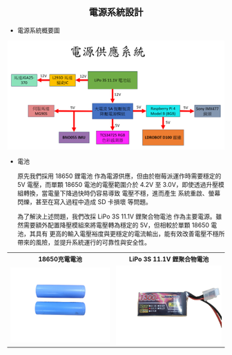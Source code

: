 ## <div align="center">電源系統設計</div> 
- 電源系統概要圖
<div style="text-align: center;">
    <img src="../../../img/Power_supply_system_diagram.png" alt="電源供應系統">
</div>

- 電池

    原先我們採用 18650 鋰電池 作為電源供應，但由於樹莓派運作時需要穩定的 5V 電壓，而單顆 18650 電池的電壓範圍介於 4.2V 至 3.0V，即使透過升壓模組轉換，當電量下降過快時仍容易導致 電壓不穩，進而產生 系統重啟、螢幕閃爍，甚至在寫入過程中造成 SD 卡損壞 等問題。

    為了解決上述問題，我們改採 LiPo 3S 11.1V 鋰聚合物電池 作為主要電源。雖然需要額外配置降壓模組來將電壓轉為穩定的 5V，但相較於單顆 18650 電池，其具有 更高的輸入電壓裕度與更穩定的電流輸出，能有效改善電壓不穩所帶來的風險，並提升系統運行的可靠性與安全性。

<div style="text-align: center;">
  <table>
    <tr>
      <th style="text-align: center;">18650充電電池</th>
      <th style="text-align: center;">LiPo 3S 11.1V 鋰聚合物電池</th>
    </tr>
    <tr>
      <td>
        <img width="300" src="../../../img/18650.png" alt="18650充電電池">
      </td>
      <td>
        <img width="320" src="../../../img/LiPo_3S_11.1V.png" alt="LiPo 3S 11.1V 鋰聚合物電池">
      </td>
    </tr>
  </table>
</div>